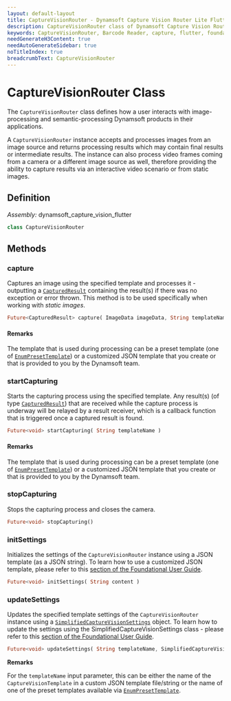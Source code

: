 ```yaml
---
layout: default-layout
title: CaptureVisionRouter - Dynamsoft Capture Vision Router Lite Flutter
description: CaptureVisionRouter class of Dynamsoft Capture Vision Router contains all of the core methods to use Dynamsoft Capture Vision.
keywords: CaptureVisionRouter, Barcode Reader, capture, flutter, foundational
needGenerateH3Content: true
needAutoGenerateSidebar: true
noTitleIndex: true
breadcrumbText: CaptureVisionRouter
---
```


# CaptureVisionRouter Class

The `CaptureVisionRouter` class defines how a user interacts with image-processing and semantic-processing Dynamsoft products in their applications.

A `CaptureVisionRouter` instance accepts and processes images from an image source and returns processing results which may contain final results or intermediate results. The instance can also process video frames coming from a camera or a different image source as well, therefore providing the ability to capture results via an interactive video scenario or from static images.

<!-- This class follows the singleton pattern. Use instance to get the shared instance. -->

## Definition

*Assembly:* dynamsoft_capture_vision_flutter

```dart
class CaptureVisionRouter
```

## Methods

### capture

Captures an image using the specified template and processes it - outputting a [`CapturedResult`](captured-result.md) containing the result(s) if there was no exception or error thrown. This method is to be used specifically when working with *static images*.

```dart
Future<CapturedResult> capture( ImageData imageData, String templateName )
```

#### Remarks

The template that is used during processing can be a preset template (one of [`EnumPresetTemplate`](../enum/preset-template.md)) or a customized JSON template that you create or that is provided to you by the Dynamsoft team.

### startCapturing

Starts the capturing process using the specified template. Any result(s) (of type [`CapturedResult`](captured-result.md)) that are received while the capture process is underway will be relayed by a result receiver, which is a callback function that is triggered once a captured result is found.

```dart
Future<void> startCapturing( String templateName )
```

#### Remarks

The template that is used during processing can be a preset template (one of [`EnumPresetTemplate`](../enum/preset-template.md)) or a customized JSON template that you create or that is provided to you by the Dynamsoft team.

### stopCapturing

Stops the capturing process and closes the camera.

```dart
Future<void> stopCapturing()
```

### initSettings

Initializes the settings of the `CaptureVisionRouter` instance using a JSON template (as a JSON string). To learn how to use a customized JSON template, please refer to this [section of the Foundational User Guide](../../foundational-user-guide.md#using-a-json-template).

```dart
Future<void> initSettings( String content )
```

### updateSettings

Updates the specified template settings of the `CaptureVisionRouter` instance using a [`SimplifiedCaptureVisionSettings`](simplified-capture-vision-settings.md) object. To learn how to update the settings using the SimplifiedCaptureVisionSettings class - please refer to this [section of the Foundational User Guide](../../foundational-user-guide.md#using-simplifiedcapturevisionsettings).

```dart
Future<void> updateSettings( String templateName, SimplifiedCaptureVisionSettings settings )
```

**Remarks**

For the `templateName` input parameter, this can be either the name of the `CaptureVisionTemplate` in a custom JSON template file/string or the name of one of the preset templates available via [`EnumPresetTemplate`](../enum/preset-template.md).

